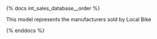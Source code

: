 {% docs int_sales_database__order %}

This model represents the manufacturers sold by Local Bike

{% enddocs %}